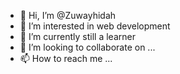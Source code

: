 - 👋 Hi, I’m @Zuwayhidah
- 👀 I’m interested in web development 
- 🌱 I’m currently still a learner
- 💞️ I’m looking to collaborate on ...
- 📫 How to reach me ...

<!---
Zuwayhidah/Zuwayhidah is a ✨ special ✨ repository because its `README.md` (this file) appears on your GitHub profile.
You can click the Preview link to take a look at your changes.
--->
